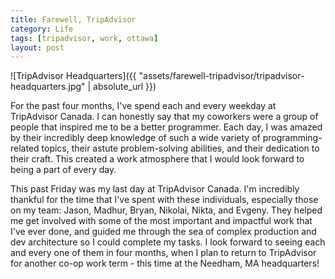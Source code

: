 ```yaml
---
title: Farewell, TripAdvisor
category: Life
tags: [tripadvisor, work, ottawa]
layout: post
---
```


![TripAdvisor Headquarters]({{ "assets/farewell-tripadvisor/tripadvisor-headquarters.jpg" | absolute_url }})

For the past four months, I've spend each and every weekday at TripAdvisor Canada. I can honestly say that my coworkers were a group of people that inspired me to be a better programmer. Each day, I was amazed by their incredibly deep knowledge of such a wide variety of programming-related topics, their astute problem-solving abilities, and their dedication to their craft. This created a work atmosphere that I would look forward to being a part of every day.<!--more-->

This past Friday was my last day at TripAdvisor Canada. I'm incredibly thankful for the time that I've spent with these individuals, especially those on my team: Jason, Madhur, Bryan, Nikolai, Nikta, and Evgeny. They helped me get involved with some of the most important and impactful work that I've ever done, and guided me through the sea of complex production and dev architecture so I could complete my tasks. I look forward to seeing each and every one of them in four months, when I plan to return to TripAdvisor for another co-op work term - this time at the Needham, MA headquarters!
